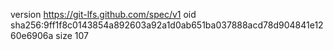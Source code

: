 version https://git-lfs.github.com/spec/v1
oid sha256:9ff1f8c0143854a892603a92a1d0ab651ba037888acd78d904841e1260e6906a
size 107
